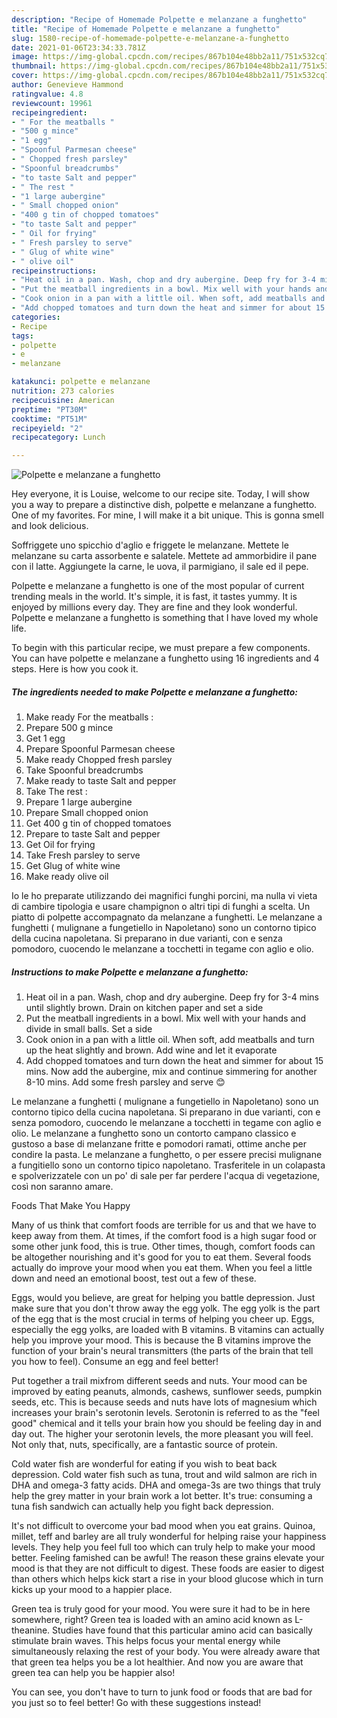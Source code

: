 ```yaml
---
description: "Recipe of Homemade Polpette e melanzane a funghetto"
title: "Recipe of Homemade Polpette e melanzane a funghetto"
slug: 1580-recipe-of-homemade-polpette-e-melanzane-a-funghetto
date: 2021-01-06T23:34:33.781Z
image: https://img-global.cpcdn.com/recipes/867b104e48bb2a11/751x532cq70/polpette-e-melanzane-a-funghetto-recipe-main-photo.jpg
thumbnail: https://img-global.cpcdn.com/recipes/867b104e48bb2a11/751x532cq70/polpette-e-melanzane-a-funghetto-recipe-main-photo.jpg
cover: https://img-global.cpcdn.com/recipes/867b104e48bb2a11/751x532cq70/polpette-e-melanzane-a-funghetto-recipe-main-photo.jpg
author: Genevieve Hammond
ratingvalue: 4.8
reviewcount: 19961
recipeingredient:
- " For the meatballs "
- "500 g mince"
- "1 egg"
- "Spoonful Parmesan cheese"
- " Chopped fresh parsley"
- "Spoonful breadcrumbs"
- "to taste Salt and pepper"
- " The rest "
- "1 large aubergine"
- " Small chopped onion"
- "400 g tin of chopped tomatoes"
- "to taste Salt and pepper"
- " Oil for frying"
- " Fresh parsley to serve"
- " Glug of white wine"
- " olive oil"
recipeinstructions:
- "Heat oil in a pan. Wash, chop and dry aubergine. Deep fry for 3-4 mins until slightly brown. Drain on kitchen paper and set a side"
- "Put the meatball ingredients in a bowl. Mix well with your hands and divide in small balls. Set a side"
- "Cook onion in a pan with a little oil. When soft, add meatballs and turn up the heat slightly and brown. Add wine and let it evaporate"
- "Add chopped tomatoes and turn down the heat and simmer for about 15 mins. Now add the aubergine, mix and continue simmering for another 8-10 mins. Add some fresh parsley and serve 😊"
categories:
- Recipe
tags:
- polpette
- e
- melanzane

katakunci: polpette e melanzane 
nutrition: 273 calories
recipecuisine: American
preptime: "PT30M"
cooktime: "PT51M"
recipeyield: "2"
recipecategory: Lunch

---
```



![Polpette e melanzane a funghetto](https://img-global.cpcdn.com/recipes/867b104e48bb2a11/751x532cq70/polpette-e-melanzane-a-funghetto-recipe-main-photo.jpg)

Hey everyone, it is Louise, welcome to our recipe site. Today, I will show you a way to prepare a distinctive dish, polpette e melanzane a funghetto. One of my favorites. For mine, I will make it a bit unique. This is gonna smell and look delicious.

Soffriggete uno spicchio d&#39;aglio e friggete le melanzane. Mettete le melanzane su carta assorbente e salatele. Mettete ad ammorbidire il pane con il latte. Aggiungete la carne, le uova, il parmigiano, il sale ed il pepe.

Polpette e melanzane a funghetto is one of the most popular of current trending meals in the world. It's simple, it is fast, it tastes yummy. It is enjoyed by millions every day. They are fine and they look wonderful. Polpette e melanzane a funghetto is something that I have loved my whole life.


To begin with this particular recipe, we must prepare a few components. You can have polpette e melanzane a funghetto using 16 ingredients and 4 steps. Here is how you cook it.

<!--inarticleads1-->

##### The ingredients needed to make Polpette e melanzane a funghetto:

1. Make ready  For the meatballs :
1. Prepare 500 g mince
1. Get 1 egg
1. Prepare Spoonful Parmesan cheese
1. Make ready  Chopped fresh parsley
1. Take Spoonful breadcrumbs
1. Make ready to taste Salt and pepper
1. Take  The rest :
1. Prepare 1 large aubergine
1. Prepare  Small chopped onion
1. Get 400 g tin of chopped tomatoes
1. Prepare to taste Salt and pepper
1. Get  Oil for frying
1. Take  Fresh parsley to serve
1. Get  Glug of white wine
1. Make ready  olive oil


Io le ho preparate utilizzando dei magnifici funghi porcini, ma nulla vi vieta di cambire tipologia e usare champignon o altri tipi di funghi a scelta. Un piatto di polpette accompagnato da melanzane a funghetti. Le melanzane a funghetti ( mulignane a fungetiello in Napoletano) sono un contorno tipico della cucina napoletana. Si preparano in due varianti, con e senza pomodoro, cuocendo le melanzane a tocchetti in tegame con aglio e olio. 

<!--inarticleads2-->

##### Instructions to make Polpette e melanzane a funghetto:

1. Heat oil in a pan. Wash, chop and dry aubergine. Deep fry for 3-4 mins until slightly brown. Drain on kitchen paper and set a side
1. Put the meatball ingredients in a bowl. Mix well with your hands and divide in small balls. Set a side
1. Cook onion in a pan with a little oil. When soft, add meatballs and turn up the heat slightly and brown. Add wine and let it evaporate
1. Add chopped tomatoes and turn down the heat and simmer for about 15 mins. Now add the aubergine, mix and continue simmering for another 8-10 mins. Add some fresh parsley and serve 😊


Le melanzane a funghetti ( mulignane a fungetiello in Napoletano) sono un contorno tipico della cucina napoletana. Si preparano in due varianti, con e senza pomodoro, cuocendo le melanzane a tocchetti in tegame con aglio e olio. Le melanzane a funghetto sono un contorto campano classico e gustoso a base di melanzane fritte e pomodori ramati, ottime anche per condire la pasta. Le melanzane a funghetto, o per essere precisi mulignane a fungitiello sono un contorno tipico napoletano. Trasferitele in un colapasta e spolverizzatele con un po&#39; di sale per far perdere l&#39;acqua di vegetazione, così non saranno amare. 

Foods That Make You Happy


Many of us think that comfort foods are terrible for us and that we have to keep away from them. At times, if the comfort food is a high sugar food or some other junk food, this is true. Other times, though, comfort foods can be altogether nourishing and it's good for you to eat them. Several foods actually do improve your mood when you eat them. When you feel a little down and need an emotional boost, test out a few of these.

Eggs, would you believe, are great for helping you battle depression. Just make sure that you don't throw away the egg yolk. The egg yolk is the part of the egg that is the most crucial in terms of helping you cheer up. Eggs, especially the egg yolks, are loaded with B vitamins. B vitamins can actually help you improve your mood. This is because the B vitamins improve the function of your brain's neural transmitters (the parts of the brain that tell you how to feel). Consume an egg and feel better!

Put together a trail mixfrom different seeds and nuts. Your mood can be improved by eating peanuts, almonds, cashews, sunflower seeds, pumpkin seeds, etc. This is because seeds and nuts have lots of magnesium which increases your brain's serotonin levels. Serotonin is referred to as the "feel good" chemical and it tells your brain how you should be feeling day in and day out. The higher your serotonin levels, the more pleasant you will feel. Not only that, nuts, specifically, are a fantastic source of protein.

Cold water fish are wonderful for eating if you wish to beat back depression. Cold water fish such as tuna, trout and wild salmon are rich in DHA and omega-3 fatty acids. DHA and omega-3s are two things that truly help the grey matter in your brain work a lot better. It's true: consuming a tuna fish sandwich can actually help you fight back depression. 

It's not difficult to overcome your bad mood when you eat grains. Quinoa, millet, teff and barley are all truly wonderful for helping raise your happiness levels. They help you feel full too which can truly help to make your mood better. Feeling famished can be awful! The reason these grains elevate your mood is that they are not difficult to digest. These foods are easier to digest than others which helps kick start a rise in your blood glucose which in turn kicks up your mood to a happier place.

Green tea is truly good for your mood. You were sure it had to be in here somewhere, right? Green tea is loaded with an amino acid known as L-theanine. Studies have found that this particular amino acid can basically stimulate brain waves. This helps focus your mental energy while simultaneously relaxing the rest of your body. You were already aware that that green tea helps you be a lot healthier. And now you are aware that green tea can help you be happier also!

You can see, you don't have to turn to junk food or foods that are bad for you just so to feel better! Go  with  these suggestions  instead!

